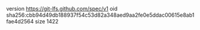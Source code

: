 version https://git-lfs.github.com/spec/v1
oid sha256:cbb94d49db188937f54c53d82a348aed9aa2fe0e5ddac00615e8ab1fae4d2564
size 1422
